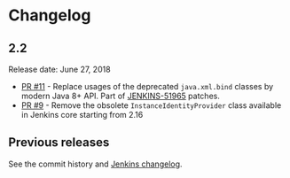 Changelog
=========

## 2.2

Release date: June 27, 2018

* [PR #11](https://github.com/jenkinsci/instance-identity-plugin/pull/11) -
Replace usages of the deprecated `java.xml.bind` classes by modern Java 8+ API.
Part of [JENKINS-51965](https://issues.jenkins-ci.org/browse/JENKINS-51965) patches.
* [PR #9](https://github.com/jenkinsci/instance-identity-plugin/pull/9) -
Remove the obsolete `InstanceIdentityProvider` class available in Jenkins core
starting from 2.16

## Previous releases

See the commit history and [Jenkins changelog](https://jenkins.io/changelog/).
